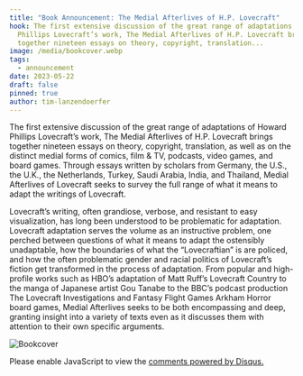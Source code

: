 ```yaml
---
title: "Book Announcement: The Medial Afterlives of H.P. Lovecraft"
hook: The first extensive discussion of the great range of adaptations of Howard
  Phillips Lovecraft’s work, The Medial Afterlives of H.P. Lovecraft brings
  together nineteen essays on theory, copyright, translation...
image: /media/bookcover.webp
tags:
  - announcement
date: 2023-05-22
draft: false
pinned: true
author: tim-lanzendoerfer
---
```

The first extensive discussion of the great range of adaptations of Howard Phillips Lovecraft’s work,
The Medial Afterlives of H.P. Lovecraft brings together nineteen essays on theory, copyright,
translation, as well as on the distinct medial forms of comics, film &amp; TV, podcasts, video games, and
board games. Through essays written by scholars from Germany, the U.S., the U.K., the Netherlands,
Turkey, Saudi Arabia, India, and Thailand, Medial Afterlives of Lovecraft seeks to survey the full range
of what it means to adapt the writings of Lovecraft.

Lovecraft’s writing, often grandiose, verbose, and
resistant to easy visualization, has long been understood to be problematic for adaptation. Lovecraft
adaptation serves the volume as an instructive problem, one perched between questions of what it
means to adapt the ostensibly unadaptable, how the boundaries of what the “Lovecraftian” is are
policed, and how the often problematic gender and racial politics of Lovecraft’s fiction get
transformed in the process of adaptation. From popular and high-profile works such as HBO’s
adaptation of Matt Ruff’s Lovecraft Country to the manga of Japanese artist Gou Tanabe to the BBC’s
podcast production The Lovecraft Investigations and Fantasy Flight Games Arkham Horror board
games, Medial Afterlives seeks to be both encompassing and deep, granting insight into a variety of
texts even as it discusses them with attention to their own specific arguments.

![Bookcover](/media/bookcover.webp "Bookcover of 'The Medial Afterlives of H.P. Lovecraft'")

<div id="disqus_thread"></div>
<script>
    var disqus_config = function () {
        // Replace PAGE_URL with your page's canonical URL variable
        this.page.url = "https://adaptinglovecraft.com/submission/book-announcement-the-medial-afterlives-of-h-p-lovecraft";  
        this.page.identifier = "Book Announcement"; 
    };
    (function() {  // REQUIRED CONFIGURATION VARIABLE: EDIT THE SHORTNAME BELOW
        var d = document, s = d.createElement('script');
        
        // IMPORTANT: Replace EXAMPLE with your forum shortname!
        s.src = 'https://adaptinglovecraft.disqus.com/embed.js';
        
        s.setAttribute('data-timestamp', +new Date());
        (d.head || d.body).appendChild(s);
    })();
</script>
<noscript>
    Please enable JavaScript to view the 
    <a href="https://disqus.com/?ref_noscript" rel="nofollow">
        comments powered by Disqus.
    </a>
</noscript>